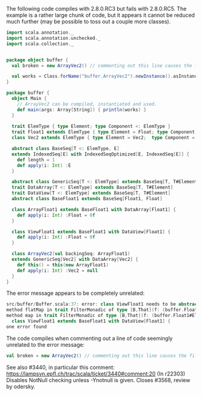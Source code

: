 The following code compiles with 2.8.0.RC3 but fails with 2.8.0.RC5. The example is a rather large chunk of code, but it appears it cannot be reduced much further (may be possible to toss out a couple more classes).
```scala
import scala.annotation._
import scala.annotation.unchecked._
import scala.collection._


package object buffer {
  val broken = new ArrayVec2() // commenting out this line causes the file to compile.

  val works = Class.forName("buffer.ArrayVec2").newInstance().asInstanceOf[ArrayVec2]
}

package buffer {
  object Main {
    // ArrayVec2 can be compiled, instantiated and used.
    def main(args: Array[String]) { println(works) }
  }
  
  trait ElemType { type Element; type Component <: ElemType }
  trait Float1 extends ElemType { type Element = Float; type Component = Float1}
  class Vec2 extends ElemType { type Element = Vec2;  type Component = Float1 }

  abstract class BaseSeq[T <: ElemType, E]
  extends IndexedSeq[E] with IndexedSeqOptimized[E, IndexedSeq[E]] {
    def length = 1
    def apply(i: Int) :E
  }

  abstract class GenericSeq[T <: ElemType] extends BaseSeq[T, T#Element]
  trait DataArray[T <: ElemType] extends BaseSeq[T, T#Element]
  trait DataView[T <: ElemType] extends BaseSeq[T, T#Element]
  abstract class BaseFloat1 extends BaseSeq[Float1, Float]

  class ArrayFloat1 extends BaseFloat1 with DataArray[Float1] {
    def apply(i: Int) :Float = 0f
  }

  class ViewFloat1 extends BaseFloat1 with DataView[Float1] {
    def apply(i: Int) :Float = 0f
  }

  class ArrayVec2(val backingSeq: ArrayFloat1)
  extends GenericSeq[Vec2] with DataArray[Vec2] {
    def this() = this(new ArrayFloat1)
    def apply(i: Int) :Vec2 = null
  }
}
```

The error message appears to be completely unrelated:
```scala
src/buffer/Buffer.scala:37: error: class ViewFloat1 needs to be abstract, since:
method flatMap in trait FilterMonadic of type [B,That](f: (buffer.Float1#Element with NotNull) => Traversable[B])(implicit bf: scala.collection.generic.CanBuildFrom[IndexedSeq[Float],B,That])That is not defined
method map in trait FilterMonadic of type [B,That](f: (buffer.Float1#Element with NotNull) => B)(implicit bf: scala.collection.generic.CanBuildFrom[IndexedSeq[Float],B,That])That is not defined
  class ViewFloat1 extends BaseFloat1 with DataView[Float1] {
one error found
```

The code compiles when commenting out a line of code seemingly unrelated to the error message:
```scala
val broken = new ArrayVec2() // commenting out this line causes the file to compile.
```
See also #3440, in particular this comment: https://lampsvn.epfl.ch/trac/scala/ticket/3440#comment:20
(In r22303) Disables NotNull checking unless -Ynotnull is given.  Closes #3568,
review by odersky.
